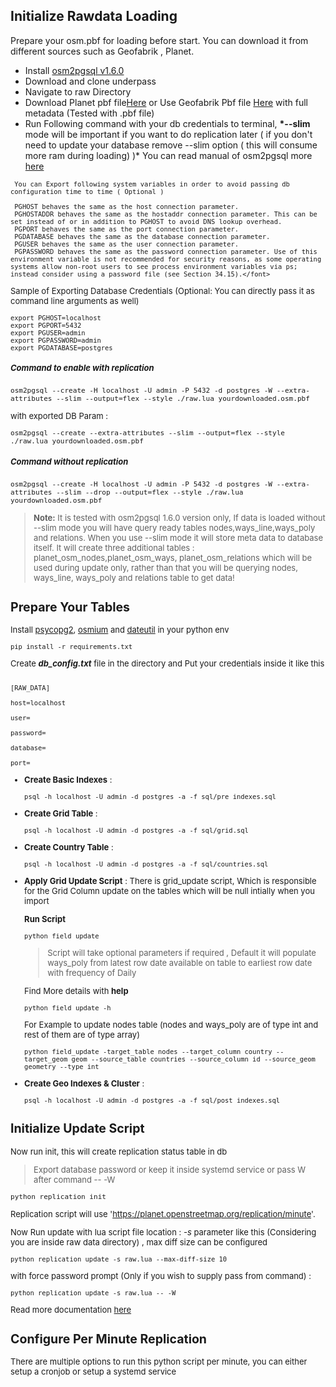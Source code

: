## Initialize Rawdata Loading

Prepare your osm.pbf for loading before start. You can download it from different sources such as Geofabrik , Planet.

- Install [osm2pgsql v1.6.0](https://github.com/openstreetmap/osm2pgsql/releases/tag/1.6.0)
- Download and clone underpass
- Navigate to raw Directory
- Download Planet pbf file[Here](https://planet.osm.org/pbf/) or Use Geofabrik Pbf file [Here](https://osm-internal.download.geofabrik.de/index.html) with full metadata (Tested with .pbf file)
- Run Following command with your db credentials to terminal, **\*--slim** mode will be important if you want to do replication later ( if you don't need to update your database remove --slim option ( this will consume more ram during loading) )\* You can read manual of osm2pgsql more [here](https://osm2pgsql.org/doc/manual.html#)

>    <font size="2">

     You can Export following system variables in order to avoid passing db configuration time to time ( Optional )

     PGHOST behaves the same as the host connection parameter.
     PGHOSTADDR behaves the same as the hostaddr connection parameter. This can be set instead of or in addition to PGHOST to avoid DNS lookup overhead.
     PGPORT behaves the same as the port connection parameter.
     PGDATABASE behaves the same as the database connection parameter.
     PGUSER behaves the same as the user connection parameter.
     PGPASSWORD behaves the same as the password connection parameter. Use of this environment variable is not recommended for security reasons, as some operating systems allow non-root users to see process environment variables via ps; instead consider using a password file (see Section 34.15).</font>

Sample of Exporting Database Credentials (Optional: You can directly pass it as command line arguments as well)

```
export PGHOST=localhost
export PGPORT=5432
export PGUSER=admin
export PGPASSWORD=admin
export PGDATABASE=postgres
```

##### Command to enable with replication

`osm2pgsql --create -H localhost -U admin -P 5432 -d postgres -W --extra-attributes --slim --output=flex --style ./raw.lua yourdownloaded.osm.pbf `

with exported DB Param :

`osm2pgsql --create --extra-attributes --slim --output=flex --style ./raw.lua yourdownloaded.osm.pbf `

##### Command without replication

`osm2pgsql --create -H localhost -U admin -P 5432 -d postgres -W --extra-attributes --slim --drop --output=flex --style ./raw.lua yourdownloaded.osm.pbf `

> **Note:** It is tested with osm2pgsql 1.6.0 version only, If data is loaded without --slim mode you will have query ready tables nodes,ways_line,ways_poly and relations. When you use --slim mode it will store meta data to database itself. It will create three additional tables : planet_osm_nodes,planet_osm_ways, planet_osm_relations which will be used during update only, rather than that you will be querying nodes, ways_line, ways_poly and relations table to get data!

## Prepare Your Tables

Install [psycopg2](https://pypi.org/project/psycopg2/), [osmium](https://pypi.org/project/osmium/) and [dateutil](https://pypi.org/project/python-dateutil/) in your python env

```
pip install -r requirements.txt
```

Create **_db_config.txt_** file in the directory and Put your credentials inside it like this

```

[RAW_DATA]

host=localhost

user=

password=

database=

port=

```

- **Create Basic Indexes** :

  ```
  psql -h localhost -U admin -d postgres -a -f sql/pre_indexes.sql
  ```

- **Create Grid Table** :

  ```
  psql -h localhost -U admin -d postgres -a -f sql/grid.sql
  ```

- **Create Country Table** :

  ```
  psql -h localhost -U admin -d postgres -a -f sql/countries.sql
  ```

- **Apply Grid Update Script** :
  There is grid_update script, Which is responsible for the Grid Column update on the tables which will be null intially when you import

  **Run Script**

  ```
  python field_update
  ```

  > Script will take optional parameters if required , Default it will populate ways_poly from latest row date available on table to earliest row date with frequency of Daily

  Find More details with **help**

  ```
  python field_update -h
  ```

  For Example to update nodes table (nodes and ways_poly are of type int and rest of them are of type array)

  ```
  python field_update -target_table nodes --target_column country --target_geom geom --source_table countries --source_column id --source_geom geometry --type int
  ```

- **Create Geo Indexes & Cluster** :
  ```
  psql -h localhost -U admin -d postgres -a -f sql/post_indexes.sql
  ```

## Initialize Update Script

Now run init, this will create replication status table in db

> Export database password or keep it inside systemd service or pass W after command -- -W

`python replication init `

Replication script will use 'https://planet.openstreetmap.org/replication/minute'.

Now Run update with lua script file location : _-s_ parameter like this (Considering you are inside raw data directory) , max diff size can be configured

```
python replication update -s raw.lua --max-diff-size 10
```

with force password prompt (Only if you wish to supply pass from command) :

```
python replication update -s raw.lua -- -W
```

Read more documentation [here](https://osm2pgsql.org/doc/manual.html#advanced-topics)

## Configure Per Minute Replication

There are multiple options to run this python script per minute, you can either setup a cronjob or setup a systemd service
